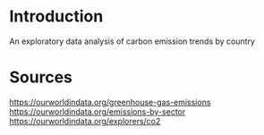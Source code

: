 # Introduction
An exploratory data analysis of carbon emission trends by country

# Sources
https://ourworldindata.org/greenhouse-gas-emissions
https://ourworldindata.org/emissions-by-sector
https://ourworldindata.org/explorers/co2
